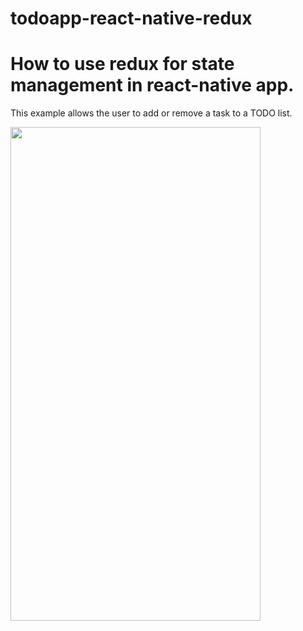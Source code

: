 # todoapp-react-native-redux
 
<h1>How to use redux for state management in react-native app.</h1>

This example allows the user to add or remove a task to a TODO list.

<a href="url"><img src="https://user-images.githubusercontent.com/6311330/165067155-1ec82184-ee85-4af0-90f9-007f41cb1ba7.png" align="left" height="790" width="400" ></a>
